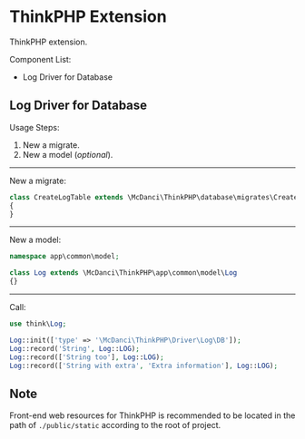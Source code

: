 # ThinkPHP Extension
ThinkPHP extension.

Component List:
- Log Driver for Database

## Log Driver for Database
Usage Steps:
1. New a migrate.
2. New a model (*optional*).

---
New a migrate:
``` php
class CreateLogTable extends \McDanci\ThinkPHP\database\migrates\CreateLogTable
{
}
```

---
New a model:
``` php
namespace app\common\model;

class Log extends \McDanci\ThinkPHP\app\common\model\Log
{}
```

---
Call:
``` php
use think\Log;

Log::init(['type' => '\McDanci\ThinkPHP\Driver\Log\DB']);
Log::record('String', Log::LOG);
Log::record(['String too'], Log::LOG);
Log::record(['String with extra', 'Extra information'], Log::LOG);
```

## Note
Front-end web resources for ThinkPHP is recommended to be located in the path of `./public/static` according to the root of project.
